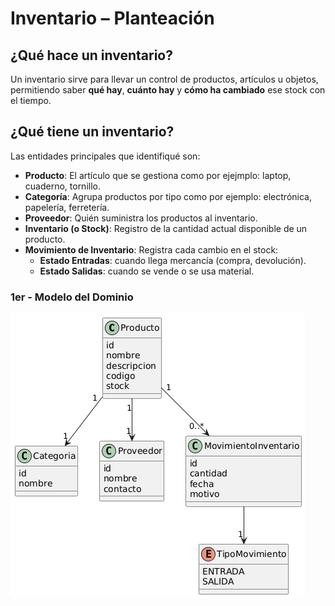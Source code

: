 # Inventario – Planteación

## ¿Qué hace un inventario?

Un inventario sirve para llevar un control de productos, artículos u objetos, permitiendo saber **qué hay**, **cuánto hay** y **cómo ha cambiado** ese stock con el tiempo.

## ¿Qué tiene un inventario?

Las entidades principales que identifiqué son:

- **Producto**: El artículo que se gestiona como por ejejmplo: laptop, cuaderno, tornillo.
- **Categoría**: Agrupa productos por tipo como por ejemplo: electrónica, papelería, ferretería.
- **Proveedor**: Quién suministra los productos al inventario.
- **Inventario (o Stock)**: Registro de la cantidad actual disponible de un producto.
- **Movimiento de Inventario**: Registra cada cambio en el stock:
  - **Estado Entradas**: cuando llega mercancía (compra, devolución).
  - **Estado Salidas**: cuando se vende o se usa material.

### 1er - Modelo del Dominio 

![Diagrama-UML](../reto-001/img/1er_UML.png)